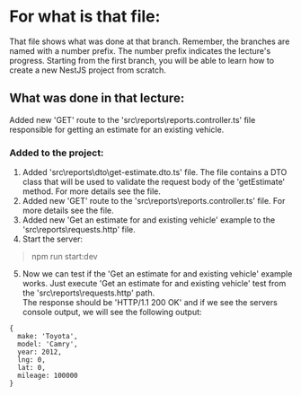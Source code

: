 # For what is that file:  
That file shows what was done at that branch. Remember, the branches are named with a number prefix. The number prefix indicates the lecture's progress. Starting from the first branch, you will be able to learn how to create a new NestJS project from scratch.  

## What was done in that lecture:  
Added new 'GET' route to the 'src\reports\reports.controller.ts' file responsible for getting an estimate for an existing vehicle.  

### Added to the project:  
1. Added 'src\reports\dto\get-estimate.dto.ts' file. The file contains a DTO class that will be used to validate the request body of the 'getEstimate' method. For more details see the file.  
2. Added new 'GET' route to the 'src\reports\reports.controller.ts' file. For more details see the file.  
3. Added new 'Get an estimate for and existing vehicle' example to the 'src\reports\requests.http' file.  
4. Start the server:  
> npm run start:dev

5. Now we can test if the 'Get an estimate for and existing vehicle' example works. Just execute 'Get an estimate for and existing vehicle' test from the 'src\reports\requests.http' path.  
The response should be 'HTTP/1.1 200 OK' and if we see the servers console output, we will see the following output:  
```
{
  make: 'Toyota',
  model: 'Camry',
  year: 2012,
  lng: 0,
  lat: 0,
  mileage: 100000
}
```